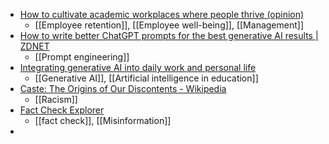 - [How to cultivate academic workplaces where people thrive (opinion)](https://www.insidehighered.com/opinion/career-advice/2024/01/17/how-cultivate-academic-workplaces-where-people-thrive-opinion?mc_cid=3a42f4b761)
	- [[Employee retention]], [[Employee well-being]], [[Management]]
- [How to write better ChatGPT prompts for the best generative AI results | ZDNET](https://www.zdnet.com/article/how-to-write-better-chatgpt-prompts/)
	- [[Prompt engineering]]
- [Integrating generative AI into daily work and personal life](https://www.insidehighered.com/opinion/blogs/online-trending-now/2024/01/17/integrating-generative-ai-daily-work-and-personal-life?mc_cid=3a42f4b761)
	- [[Generative AI]], [[Artificial intelligence in education]]
- [Caste: The Origins of Our Discontents - Wikipedia](https://en.m.wikipedia.org/wiki/Caste:_The_Origins_of_Our_Discontents)
	- [[Racism]]
- [Fact Check Explorer](https://toolbox.google.com/factcheck/explorer?authuser=0)
	- [[fact check]], [[Misinformation]]
-